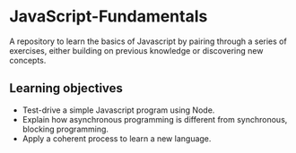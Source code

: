 # JavaScript-Fundamentals


A repository to learn the basics of Javascript by pairing through a series of exercises, either building on previous knowledge or discovering new concepts.

## Learning objectives

- Test-drive a simple Javascript program using Node.
- Explain how asynchronous programming is different from synchronous, blocking programming.
- Apply a coherent process to learn a new language.

